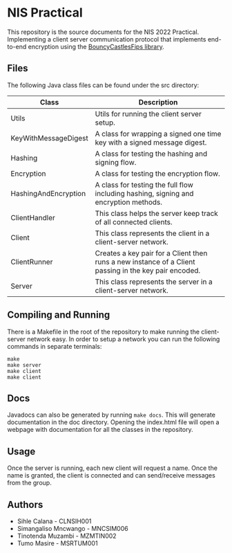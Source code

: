 # NIS Practical

This repository is the source documents for the NIS 2022 Practical. Implementing a client server communication protocol that implements end-to-end encryption using the [BouncyCastlesFips library](https://www.bouncycastle.org/fips-java/).

## Files

The following Java class files can be found under the src directory:

| Class                | Description                                                                                           |
|----------------------|-------------------------------------------------------------------------------------------------------|
| Utils                | Utils for running the client server setup.                                                            |
| KeyWithMessageDigest | A class for wrapping a signed one time key with a signed message digest.                              |
| Hashing              | A class for testing the hashing and signing flow.                                                     |
| Encryption           | A class for testing the encryption flow.                                                              |
| HashingAndEncryption | A class for testing the full flow including hashing, signing and encryption methods.                  |
| ClientHandler        | This class helps the server keep track of all connected clients.                                      |
| Client               | This class represents the client in a client-server network.                                          |
| ClientRunner         | Creates a key pair for a Client then runs a new instance of a Client passing in the key pair encoded. |
| Server               | This class represents the server in a client-server network.                                          |

## Compiling and Running

There is a Makefile in the root of the repository to make running the client-server network easy. In order to setup a network you can run the following commands in separate terminals:

```
make
make server
make client
make client
```

## Docs

Javadocs can also be generated by running ``make docs``. This will generate documentation in the doc directory. Opening the index.html file will open a webpage with documentation for all the classes in the repository.

## Usage

Once the server is running, each new client will request a name. Once the name is granted, the client is connected and can send/receive messages from the group.

## Authors

- Sihle Calana - CLNSIH001
- Simangaliso Mncwango - MNCSIM006
- Tinotenda Muzambi - MZMTIN002
- Tumo Masire - MSRTUM001
